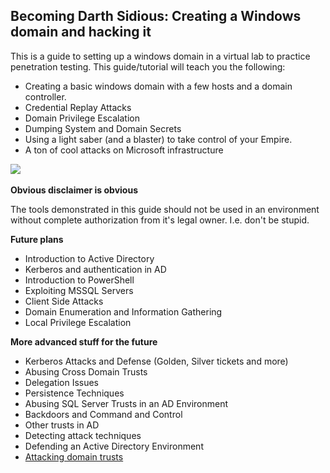 ## Becoming Darth Sidious: Creating a Windows domain and hacking it

This is a guide to setting up a windows domain in a virtual lab to practice penetration testing. This guide/tutorial will teach you the following:

- Creating a basic windows domain with a few hosts and a domain controller.
- Credential Replay Attacks
- Domain Privilege Escalation
- Dumping System and Domain Secrets
- Using a light saber (and a blaster) to take control of your Empire.
- A ton of cool attacks on Microsoft infrastructure

![](http://assets1.ignimgs.com/2015/05/27/lightsabersjpg-b61171_1280w.jpg)
<br><br>
**Obvious disclaimer is obvious**

The tools demonstrated in this guide should not be used in an environment without complete authorization from it's legal owner. I.e. don't be stupid.


**Future plans**

- Introduction to Active Directory
- Kerberos and authentication in AD
- Introduction to PowerShell
- Exploiting MSSQL Servers
- Client Side Attacks
- Domain Enumeration and Information Gathering
- Local Privilege Escalation


**More advanced stuff for the future**
- Kerberos Attacks and Defense (Golden, Silver tickets and more)
- Abusing Cross Domain Trusts
- Delegation Issues
- Persistence Techniques
- Abusing SQL Server Trusts in an AD Environment
- Backdoors and Command and Control
- Other trusts in AD
- Detecting attack techniques
- Defending an Active Directory Environment
- [Attacking domain trusts](http://www.harmj0y.net/blog/redteaming/a-guide-to-attacking-domain-trusts/)